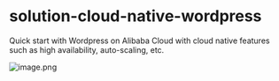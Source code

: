 # solution-cloud-native-wordpress
Quick start with Wordpress on Alibaba Cloud with cloud native features such as high availability, auto-scaling, etc.

![image.png](https://github.com/alibabacloud-labs/solution-cloud-native-wordpress/raw/main/images/archi.png)